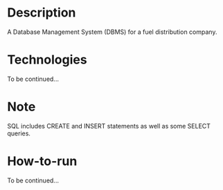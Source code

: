 # Description
A Database Management System (DBMS) for a fuel distribution company.

# Technologies

To be continued...

# Note

SQL includes CREATE and INSERT statements as well as some SELECT queries.

# How-to-run

To be continued...
